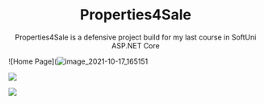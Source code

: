 <h1 align="center">Properties4Sale<project-name></h1>
  
  <p align="center">Properties4Sale is a defensive project build for my last course in SoftUni ASP.NET Core<project-description></p>

 ![Home Page](![image_2021-10-17_165151](https://user-images.githubusercontent.com/53398611/137630213-57a48201-fa0d-42cb-aaa0-861f6c2f6144.png,
 "Home Page")

![](/screenshots/2.png)

![](/screenshots/3.png)
